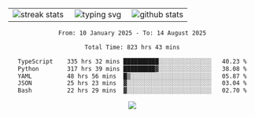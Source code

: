 <div align="center">
  <table style="border: none;" border="0" cellspacing="0" cellpadding="0">
    <tr>
      <td align="center" width="33%">
        <img src="https://github-readme-streak-stats.herokuapp.com/?user=kurtismassey&theme=tokyonight&hide_border=true" alt="streak stats" />
      </td>
      <td align="center" width="33%">
        <img src="https://readme-typing-svg.herokuapp.com/?font=Fira+Code&weight=600&size=15&duration=4000&pause=1000&color=00FF00&center=true&vCenter=true&random=false&width=150&lines=Hey%2C+I%27m+Kurtis!" alt="typing svg" />
      </td>
      <td align="center" width="33%">
        <img src="https://github-readme-stats.vercel.app/api?username=kurtismassey&show_icons=true&theme=tokyonight&hide_title=true" alt="github stats" />
      </td>
    </tr>
  </table>
</div>
<div align="center">

<!--START_SECTION:waka-->

```txt
From: 10 January 2025 - To: 14 August 2025

Total Time: 823 hrs 43 mins

TypeScript    335 hrs 32 mins ██████████░░░░░░░░░░░░░░░   40.23 %
Python        317 hrs 39 mins █████████▓░░░░░░░░░░░░░░░   38.08 %
YAML          48 hrs 56 mins  █▒░░░░░░░░░░░░░░░░░░░░░░░   05.87 %
JSON          25 hrs 23 mins  ▓░░░░░░░░░░░░░░░░░░░░░░░░   03.04 %
Bash          22 hrs 29 mins  ▓░░░░░░░░░░░░░░░░░░░░░░░░   02.70 %
```

<!--END_SECTION:waka-->

  <img src="https://github-readme-activity-graph.vercel.app/graph?username=kurtismassey&theme=tokyo-night&hide_border=true&custom_title=Contribution%20Graph" />

</div>